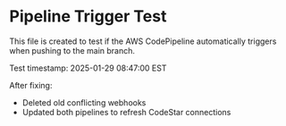 # Pipeline Trigger Test

This file is created to test if the AWS CodePipeline automatically triggers when pushing to the main branch.

Test timestamp: 2025-01-29 08:47:00 EST

After fixing:
- Deleted old conflicting webhooks
- Updated both pipelines to refresh CodeStar connections